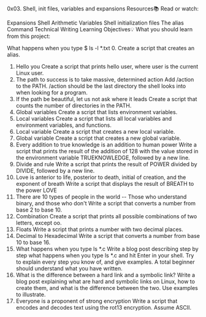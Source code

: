 0x03. Shell, init files, variables and expansions
Resources📚
Read or watch:

Expansions
Shell Arithmetic
Variables
Shell initialization files
The alias Command
Technical Writing
Learning Objectives💡
What you should learn from this project:

What happens when you type $ ls -l *.txt
0.
Create a script that creates an alias.
1. Hello you
Create a script that prints hello user, where user is the current Linux user.
2. The path to success is to take massive, determined action
Add /action to the PATH. /action should be the last directory the shell looks into when looking for a program.
3. If the path be beautiful, let us not ask where it leads
Create a script that counts the number of directories in the PATH.
4. Global variables
Create a script that lists environment variables.
5. Local variables
Create a script that lists all local variables and environment variables, and functions.
6. Local variable
Create a script that creates a new local variable.
7. Global variable
Create a script that creates a new global variable.
8. Every addition to true knowledge is an addition to human power
Write a script that prints the result of the addition of 128 with the value stored in the environment variable TRUEKNOWLEDGE, followed by a new line.
9. Divide and rule
Write a script that prints the result of POWER divided by DIVIDE, followed by a new line.
10. Love is anterior to life, posterior to death, initial of creation, and the exponent of breath
Write a script that displays the result of BREATH to the power LOVE
11. There are 10 types of people in the world -- Those who understand binary, and those who don't
Write a script that converts a number from base 2 to base 10.
12. Combination
Create a script that prints all possible combinations of two letters, except oo.
13. Floats
Write a script that prints a number with two decimal places.
14. Decimal to Hexadecimal
Write a script that converts a number from base 10 to base 16.
15. What happens when you type ls *.c
Write a blog post describing step by step what happens when you type ls *.c and hit Enter in your shell. Try to explain every step you know of, and give examples. A total beginner should understand what you have written.
16. What is the difference between a hard link and a symbolic link?
Write a blog post explaining what are hard and symbolic links on Linux, how to create them, and what is the difference between the two. Use examples to illustrate.
17. Everyone is a proponent of strong encryption
Write a script that encodes and decodes text using the rot13 encryption. Assume ASCII.
